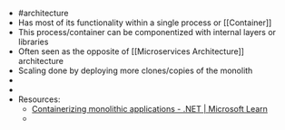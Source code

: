- #architecture
- Has most of its functionality within a single process or [[Container]]
- This process/container can be componentized with internal layers or libraries
- Often seen as the opposite of [[Microservices Architecture]] architecture
- Scaling done by deploying more clones/copies of the monolith
-
-
- Resources:
	- [Containerizing monolithic applications - .NET | Microsoft Learn](https://learn.microsoft.com/en-us/dotnet/architecture/microservices/architect-microservice-container-applications/containerize-monolithic-applications)
	-
